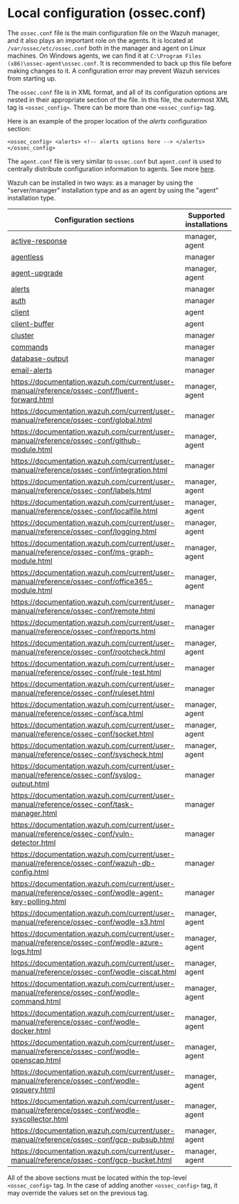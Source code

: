 # Local configuration (ossec.conf)

The `ossec.conf` file is the main configuration file on the Wazuh manager, and it also plays an important role on the agents. It is located at `/var/ossec/etc/ossec.conf` both in the manager and agent on Linux machines. On Windows agents, we can find it at `C:\Program Files (x86)\ossec-agent\ossec.conf`.
 It is recommended to back up this file before making changes to it. A 
configuration error may prevent Wazuh services from starting up.

The `ossec.conf`
 file is in XML format, and all of its configuration options are nested 
in their appropriate section of the file. In this file, the outermost 
XML tag is `<ossec_config>`. There can be more than one `<ossec_config>` tag.

Here is an example of the proper location of the *alerts* configuration section:

`<ossec_config>
    <alerts>
        <!--
        alerts options here
        -->
    </alerts>
</ossec_config>`

The `agent.conf` file is very similar to `ossec.conf` but `agent.conf` is used to centrally distribute configuration information to agents. See more [here](https://documentation.wazuh.com/current/user-manual/reference/centralized-configuration.html).

Wazuh can be installed in two ways: as a manager by using the 
"server/manager" installation type and as an agent by using the "agent" 
installation type.

| Configuration sections | Supported installations |
| --- | --- |
| [active-response](https://documentation.wazuh.com/current/user-manual/reference/ossec-conf/active-response.html) | manager, agent |
| [agentless](https://documentation.wazuh.com/current/user-manual/reference/ossec-conf/agentless.html) | manager |
| [agent-upgrade](https://documentation.wazuh.com/current/user-manual/reference/ossec-conf/agent-upgrade.html) | manager, agent |
| [alerts](https://documentation.wazuh.com/current/user-manual/reference/ossec-conf/alerts.html) | manager |
| [auth](https://documentation.wazuh.com/current/user-manual/reference/ossec-conf/auth.html) | manager |
| [client](https://documentation.wazuh.com/current/user-manual/reference/ossec-conf/client.html) | agent |
| [client-buffer](https://documentation.wazuh.com/current/user-manual/reference/ossec-conf/client-buffer.html) | agent |
| [cluster](https://documentation.wazuh.com/current/user-manual/reference/ossec-conf/cluster.html) | manager |
| [commands](https://documentation.wazuh.com/current/user-manual/reference/ossec-conf/commands.html) | manager |
| [database-output](https://documentation.wazuh.com/current/user-manual/reference/ossec-conf/database-output.html) | manager |
| [email-alerts](https://documentation.wazuh.com/current/user-manual/reference/ossec-conf/email-alerts.html) | manager |
| https://documentation.wazuh.com/current/user-manual/reference/ossec-conf/fluent-forward.html | manager, agent |
| https://documentation.wazuh.com/current/user-manual/reference/ossec-conf/global.html | manager |
| https://documentation.wazuh.com/current/user-manual/reference/ossec-conf/github-module.html | manager, agent |
| https://documentation.wazuh.com/current/user-manual/reference/ossec-conf/integration.html | manager |
| https://documentation.wazuh.com/current/user-manual/reference/ossec-conf/labels.html | manager, agent |
| https://documentation.wazuh.com/current/user-manual/reference/ossec-conf/localfile.html | manager, agent |
| https://documentation.wazuh.com/current/user-manual/reference/ossec-conf/logging.html | manager, agent |
| https://documentation.wazuh.com/current/user-manual/reference/ossec-conf/ms-graph-module.html | manager, agent |
| https://documentation.wazuh.com/current/user-manual/reference/ossec-conf/office365-module.html | manager, agent |
| https://documentation.wazuh.com/current/user-manual/reference/ossec-conf/remote.html | manager |
| https://documentation.wazuh.com/current/user-manual/reference/ossec-conf/reports.html | manager |
| https://documentation.wazuh.com/current/user-manual/reference/ossec-conf/rootcheck.html | manager, agent |
| https://documentation.wazuh.com/current/user-manual/reference/ossec-conf/rule-test.html | manager |
| https://documentation.wazuh.com/current/user-manual/reference/ossec-conf/ruleset.html | manager |
| https://documentation.wazuh.com/current/user-manual/reference/ossec-conf/sca.html | manager, agent |
| https://documentation.wazuh.com/current/user-manual/reference/ossec-conf/socket.html | manager, agent |
| https://documentation.wazuh.com/current/user-manual/reference/ossec-conf/syscheck.html | manager, agent |
| https://documentation.wazuh.com/current/user-manual/reference/ossec-conf/syslog-output.html | manager |
| https://documentation.wazuh.com/current/user-manual/reference/ossec-conf/task-manager.html | manager |
| https://documentation.wazuh.com/current/user-manual/reference/ossec-conf/vuln-detector.html | manager |
| https://documentation.wazuh.com/current/user-manual/reference/ossec-conf/wazuh-db-config.html | manager |
| https://documentation.wazuh.com/current/user-manual/reference/ossec-conf/wodle-agent-key-polling.html | manager |
| https://documentation.wazuh.com/current/user-manual/reference/ossec-conf/wodle-s3.html | manager, agent |
| https://documentation.wazuh.com/current/user-manual/reference/ossec-conf/wodle-azure-logs.html | manager, agent |
| https://documentation.wazuh.com/current/user-manual/reference/ossec-conf/wodle-ciscat.html | manager, agent |
| https://documentation.wazuh.com/current/user-manual/reference/ossec-conf/wodle-command.html | manager, agent |
| https://documentation.wazuh.com/current/user-manual/reference/ossec-conf/wodle-docker.html | manager, agent |
| https://documentation.wazuh.com/current/user-manual/reference/ossec-conf/wodle-openscap.html | manager, agent |
| https://documentation.wazuh.com/current/user-manual/reference/ossec-conf/wodle-osquery.html | manager, agent |
| https://documentation.wazuh.com/current/user-manual/reference/ossec-conf/wodle-syscollector.html | manager, agent |
| https://documentation.wazuh.com/current/user-manual/reference/ossec-conf/gcp-pubsub.html | manager, agent |
| https://documentation.wazuh.com/current/user-manual/reference/ossec-conf/gcp-bucket.html | manager, agent |

All of the above sections must be located within the top-level `<ossec_config>` tag. In the case of adding another `<ossec_config>` tag, it may override the values set on the previous tag.